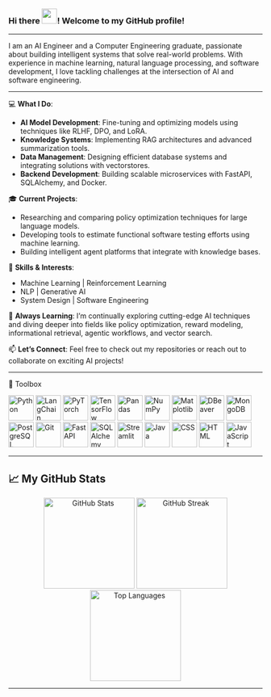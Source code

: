 ### Hi there <img src="https://raw.githubusercontent.com/MartinHeinz/MartinHeinz/master/wave.gif" width="30px">! Welcome to my GitHub profile!

---

I am an AI Engineer and a Computer Engineering graduate, passionate about building intelligent systems that solve real-world problems. With experience in machine learning, natural language processing, and software development, I love tackling challenges at the intersection of AI and software engineering.

---

💻 **What I Do**:

- **AI Model Development**: Fine-tuning and optimizing models using techniques like RLHF, DPO, and LoRA.
- **Knowledge Systems**: Implementing RAG architectures and advanced summarization tools.
- **Data Management**: Designing efficient database systems and integrating solutions with vectorstores.
- **Backend Development**: Building scalable microservices with FastAPI, SQLAlchemy, and Docker.

🎓 **Current Projects**:

- Researching and comparing policy optimization techniques for large language models.
- Developing tools to estimate functional software testing efforts using machine learning.
- Building intelligent agent platforms that integrate with knowledge bases.


🚀 **Skills & Interests**:

- Machine Learning | Reinforcement Learning
- NLP | Generative AI
- System Design | Software Engineering


🌱 **Always Learning**:
I’m continually exploring cutting-edge AI techniques and diving deeper into fields like policy optimization, reward modeling, informational retrieval, agentic workflows, and vector search.

📫 **Let’s Connect**:
Feel free to check out my repositories or reach out to collaborate on exciting AI projects!
<!--
<div style="display: flex; flex-wrap: wrap; gap: 10px; align-items: center; justify-content: center;">
  <a href="www.linkedin.com/in/16mehmet-emin-aydin/" target="_blank">
    <img src="https://github.com/devicons/devicon/blob/master/icons/linkedin/linkedin-original.svg" alt="LinkedIn" width="30" height="30"/>
  </a>
  <a href="https://huggingface.co/eminAydin/" target="_blank">
    <img src="https://huggingface.co/front/assets/huggingface_logo-noborder.svg" alt="Hugging Face" width="30" height="30"/>
  </a>
  <a href="https://www.kaggle.com/mehmeteminaydin/" target="_blank">
    <img src="https://github.com/devicons/devicon/blob/master/icons/kaggle/kaggle-original.svg" alt="Kaggle" width="30" height="30"/>
  </a>
</div>
-->
---



🧰 Toolbox
<div>
  <img src="https://cdn.jsdelivr.net/gh/devicons/devicon/icons/python/python-original.svg" alt="Python" title="Python" width="50" height="50"/>
  <img src="https://cdn.jsdelivr.net/gh/simple-icons/simple-icons/icons/langchain.svg" alt="LangChain" title="LangChain" width="50" height="50"/>
  <img src="https://cdn.jsdelivr.net/gh/devicons/devicon/icons/pytorch/pytorch-original.svg" alt="PyTorch" title="PyTorch" width="50" height="50"/>
  <img src="https://cdn.jsdelivr.net/gh/devicons/devicon/icons/tensorflow/tensorflow-original.svg" alt="TensorFlow" title="TensorFlow" width="50" height="50"/>
  <img src="https://cdn.jsdelivr.net/gh/devicons/devicon/icons/pandas/pandas-original.svg" alt="Pandas" title="Pandas" width="50" height="50"/>
  <img src="https://cdn.jsdelivr.net/gh/devicons/devicon/icons/numpy/numpy-original.svg" alt="NumPy" title="NumPy" width="50" height="50"/>
  <img src="https://cdn.jsdelivr.net/gh/devicons/devicon/icons/matplotlib/matplotlib-original.svg" alt="Matplotlib" title="Matplotlib" width="50" height="50"/>
  <img src="https://cdn.jsdelivr.net/gh/devicons/devicon/icons/dbeaver/dbeaver-original.svg" alt="DBeaver" title="DBeaver" width="50" height="50"/>
  <img src="https://cdn.jsdelivr.net/gh/devicons/devicon/icons/mongodb/mongodb-original.svg" alt="MongoDB" title="MongoDB" width="50" height="50"/>
  <img src="https://cdn.jsdelivr.net/gh/devicons/devicon/icons/postgresql/postgresql-original.svg" alt="PostgreSQL" title="PostgreSQL" width="50" height="50"/>
  <img src="https://cdn.jsdelivr.net/gh/devicons/devicon/icons/git/git-original.svg" alt="Git" title="Git" width="50" height="50"/>
  <img src="https://cdn.jsdelivr.net/gh/devicons/devicon/icons/fastapi/fastapi-original.svg" alt="FastAPI" title="FastAPI" width="50" height="50"/>
  <img src="https://cdn.jsdelivr.net/gh/devicons/devicon/icons/sqlalchemy/sqlalchemy-original.svg" alt="SQLAlchemy" title="SQLAlchemy" width="50" height="50"/>
  <img src="https://cdn.jsdelivr.net/gh/devicons/devicon/icons/streamlit/streamlit-original.svg" alt="Streamlit" title="Streamlit" width="50" height="50"/>
  <img src="https://cdn.jsdelivr.net/gh/devicons/devicon/icons/java/java-original.svg" alt="Java" title="Java" width="50" height="50"/>
  <img src="https://cdn.jsdelivr.net/gh/devicons/devicon/icons/css3/css3-original.svg" alt="CSS" title="CSS" width="50" height="50"/>
  <img src="https://cdn.jsdelivr.net/gh/devicons/devicon/icons/html5/html5-original.svg" alt="HTML" title="HTML" width="50" height="50"/>
  <img src="https://cdn.jsdelivr.net/gh/devicons/devicon/icons/javascript/javascript-original.svg" alt="JavaScript" title="JavaScript" width="50" height="50"/>
</div>

---

## &#x1f4c8; My GitHub Stats

<div align="center">
  <img src="https://github-readme-stats.vercel.app/api?username=mehmet-emin-aydin&theme=dark&hide_border=false&count_private=true&include_all_commits=true" alt="GitHub Stats" height="180"/>
  <img src="https://nirzak-streak-stats.vercel.app/?user=mehmet-emin-aydin&theme=dark&hide_border=false" alt="GitHub Streak" height="180"/>
  <img src="https://github-readme-stats.vercel.app/api/top-langs/?username=mehmet-emin-aydin&theme=dark&hide_border=false&include_all_commits=true&count_private=true&layout=compact" alt="Top Languages" height="180"/>
</div>

---

<!-- Proudly created with GPRM ( https://gprm.itsvg.in ) -->
<!--
**catalinpit/catalinpit** is a ✨ _special_ ✨ repository because its `README.md` (this file) appears on your GitHub profile.
Here are some ideas to get you started:
- 🔭 I’m currently working on ...
- 🌱 I’m currently learning ...
- 👯 I’m looking to collaborate on ...
- 🤔 I’m looking for help with ...
- 💬 Ask me about ...
- 📫 How to reach me: ...

